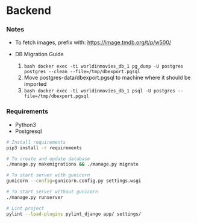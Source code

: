 # Backend



### Notes
* To fetch images, prefix with: https://image.tmdb.org/t/p/w500/

* DB Migration Guide
  1. ```bash docker exec -ti worldinmovies_db_1 pg_dump -U postgres postgres --clean --file=/tmp/dbexport.pgsql ```
  2. Move postgres-data/dbexport.pgsql to machine where it should be imported
  3. ```bash docker exec -ti worldinmovies_db_1 psql -U postgres --file=/tmp/dbexport.pgsql ```



### Requirements

* Python3
* Postgresql


```bash
# Install requirements
pip3 install -r requirements

# To create and update database
./manage.py makemigrations && ./manage.py migrate

# To start server with gunicorn
gunicorn --config=gunicorn.config.py settings.wsgi

# To start server without gunicorn
./manage.py runserver

# Lint project
pylint --load-plugins pylint_django app/ settings/

```